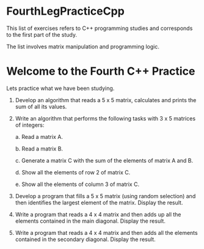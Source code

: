# FourthLegPracticeCpp

This list of exercises refers to C++ programming studies and corresponds to the first part of the study.

The list involves matrix manipulation and programming logic.

# Welcome to the Fourth C++ Practice

Lets practice what we have been studying.

1. Develop an algorithm that reads a 5 x 5 matrix, calculates and prints the sum of all its values.

2. Write an algorithm that performs the following tasks with 3 x 5 matrices of integers:
   
   a. Read a matrix A.
   
   b. Read a matrix B.
   
   c. Generate a matrix C with the sum of the elements of matrix A and B.
   
   d. Show all the elements of row 2 of matrix C.
   
   e. Show all the elements of column 3 of matrix C.

3. Develop a program that fills a 5 x 5 matrix (using random selection) and then identifies the largest element of the matrix. Display the result.

4. Write a program that reads a 4 x 4 matrix and then adds up all the elements contained in the main diagonal. Display the result.

5. Write a program that reads a 4 x 4 matrix and then adds all the elements contained in the secondary diagonal. Display the result.
